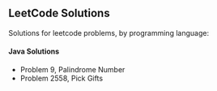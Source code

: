 ## LeetCode Solutions
Solutions for leetcode problems, by programming language:

#### Java Solutions
- Problem 9, Palindrome Number
- Problem 2558, Pick Gifts
